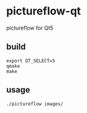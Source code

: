 pictureflow-qt
==============

pictureflow for Qt5

## build

```
export QT_SELECT=5
qmake
make
```

## usage

```
./pictureflow images/
```
